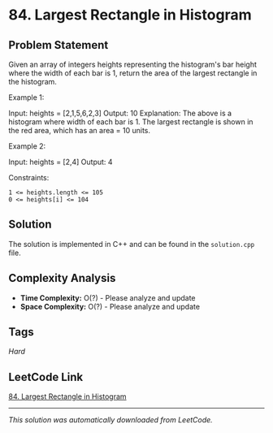 # 84. Largest Rectangle in Histogram

## Problem Statement

Given an array of integers heights representing the histogram&#39;s bar height where the width of each bar is 1, return the area of the largest rectangle in the histogram.

Example 1:

Input: heights = [2,1,5,6,2,3]
Output: 10
Explanation: The above is a histogram where width of each bar is 1.
The largest rectangle is shown in the red area, which has an area = 10 units.

Example 2:

Input: heights = [2,4]
Output: 4

Constraints:

	1 <= heights.length <= 105
	0 <= heights[i] <= 104

## Solution

The solution is implemented in C++ and can be found in the `solution.cpp` file.

## Complexity Analysis

- **Time Complexity:** O(?) - Please analyze and update
- **Space Complexity:** O(?) - Please analyze and update

## Tags

*Hard*

## LeetCode Link

[84. Largest Rectangle in Histogram](https://leetcode.com/problems/largest-rectangle-in-histogram/)

---

*This solution was automatically downloaded from LeetCode.*
